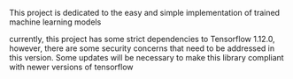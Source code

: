 This project is dedicated to the easy and simple implementation of trained machine learning models

currently, this project has some strict dependencies to Tensorflow 1.12.0, however, there are some security concerns that need to be addressed in this version. Some updates will be necessary to make this library compliant with newer versions of tensorflow